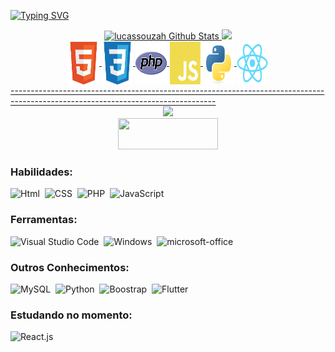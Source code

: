 
[![Typing SVG](https://readme-typing-svg.herokuapp.com/?color=00bfrf&size=35&center=true&vCenter=true&width=1000&lines=Olá,+Seja+Bem+Vindo+ao+meu+Perfil;Meu+nome+é+Lucas+Souza+Luciano;tenho+21+anos+;Sou+de+Curitiba,+PR;estudo+desenvolvimento+de+sistemas+,Uniandrade;Sejá+Bem+Vindo+ao+meu+perfil!+:%29)](https://git.io/typing-svg)

<div align="center">
  <a href="https://github.com/lucassouzah">
  	<img height="150em" src="https://github-readme-stats.vercel.app/api?username=lucassouzah&theme=algolia"alt="lucassouzah Github Stats">
  	<img height="150em" src="https://github-readme-stats.vercel.app/api/top-langs/?username=lucassouzah&layout=compact&langs_count=7&theme=algolia"/>
</div>
  
<div align="center">
  
  <img align="center" alt="Lucas-HTML" height="70" width="50" src="https://raw.githubusercontent.com/devicons/devicon/master/icons/html5/html5-original.svg">
  <img align="center" alt="Lucas-CSS" height="70" width="50" src="https://raw.githubusercontent.com/devicons/devicon/master/icons/css3/css3-original.svg">
  <img align="center" alt="Lucas-php" height="70" width="50" src="https://raw.githubusercontent.com/devicons/devicon/master/icons/php/php-original.svg">
  <img align="center" alt="Lucas-Js" height="70" width="50" src="https://raw.githubusercontent.com/devicons/devicon/master/icons/javascript/javascript-plain.svg">
  <img align="center" alt="Lucas-Python" height="70" width="50" src="https://raw.githubusercontent.com/devicons/devicon/master/icons/python/python-original.svg">
  <img align="center" alt="Lucas-React" height="70" width="50" src="https://raw.githubusercontent.com/devicons/devicon/master/icons/react/react-original.svg">
 
</div>
  ---------------------------------------------------------------------------------------------------------------------------------
<div align="center">
   <img src="https://github.com/lucassouzah/lucassouzah/issues/1#issue-2104401193">
</div>

<div align="center"> 
  <a href="https://www.linkedin.com/in/lucas-souza-luciano-14303b206/" target="_blank"><img src="https://img.shields.io/badge/-LinkedIn-%230077B5?style=for-the-badge&logo=linkedin&logoColor=white" target="_blank" height="50" width="160" ></a> 
 
</div>


### Habilidades:
![Html](https://img.shields.io/badge/-HTML-0D1117?style=for-the-badge&logo=HTML5&logoColor=1572B6&labelColor=0D1117)&nbsp;
![CSS](https://img.shields.io/badge/-CSS-0D1117?style=for-the-badge&logo=CSS3&logoColor=1572B6&labelColor=0D1117)&nbsp;
![PHP](https://img.shields.io/badge/-PHP-0D1117?style=for-the-badge&logo=PHP&logoColor=1572B6&labelColor=0D1117)&nbsp;
![JavaScript](https://img.shields.io/badge/-JavaScript-0D1117?style=for-the-badge&logo=javascript&labelColor=0D1117&textColor=0D1117)&nbsp;


 

### Ferramentas:
![Visual Studio Code](https://img.shields.io/badge/-Visual%20Studio%20Code-0D1117?style=for-the-badge&logo=visual-studio-code&logoColor=007ACC&labelColor=0D1117)&nbsp;
![Windows](https://img.shields.io/badge/-Windows-0D1117?style=for-the-badge&logo=windows&labelColor=0D1117)&nbsp;
![microsoft-office](https://img.shields.io/badge/-microsoft_office-0D1117?style=for-the-badge&logo=microsoft-office&labelColor=0D1117)&nbsp;



### Outros Conhecimentos:
![MySQL](https://img.shields.io/badge/-mysql-0D1117?style=for-the-badge&logo=mysql&labelColor=0D1117)&nbsp;
![Python](https://img.shields.io/badge/-python-0D1117?style=for-the-badge&logo=python&logoColor=1572B6&labelColor=0D1117)&nbsp;
![Boostrap](https://img.shields.io/badge/-boostrap-0D1117?style=for-the-badge&logo=bootstrap&labelColor=0D1117)&nbsp;
![Flutter](https://img.shields.io/badge/-flutter-0D1117?style=for-the-badge&logo=flutter&labelColor=0D1117&textColor=0D1117)&nbsp;
  
### Estudando no momento:
![React.js](https://img.shields.io/badge/-React.js-0D1117?style=for-the-badge&logo=react&labelColor=0D1117)&nbsp;




